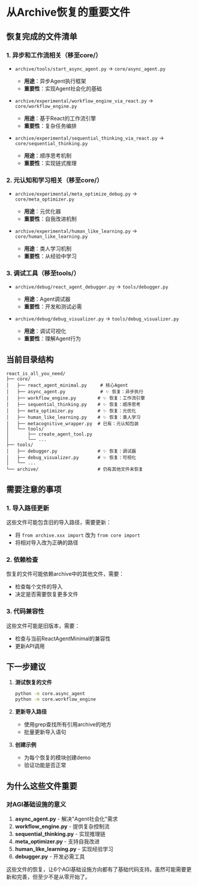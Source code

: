 # 从Archive恢复的重要文件

## 恢复完成的文件清单

### 1. 异步和工作流相关（移至core/）
- `archive/tools/start_async_agent.py` → `core/async_agent.py`
  - **用途**：异步Agent执行框架
  - **重要性**：实现Agent社会化的基础

- `archive/experimental/workflow_engine_via_react.py` → `core/workflow_engine.py`
  - **用途**：基于React的工作流引擎
  - **重要性**：复杂任务编排

- `archive/experimental/sequential_thinking_via_react.py` → `core/sequential_thinking.py`
  - **用途**：顺序思考机制
  - **重要性**：实现链式推理

### 2. 元认知和学习相关（移至core/）
- `archive/experimental/meta_optimize_debug.py` → `core/meta_optimizer.py`
  - **用途**：元优化器
  - **重要性**：自我改进机制

- `archive/experimental/human_like_learning.py` → `core/human_like_learning.py`
  - **用途**：类人学习机制
  - **重要性**：从经验中学习

### 3. 调试工具（移至tools/）
- `archive/debug/react_agent_debugger.py` → `tools/debugger.py`
  - **用途**：Agent调试器
  - **重要性**：开发和测试必需

- `archive/debug/debug_visualizer.py` → `tools/debug_visualizer.py`
  - **用途**：调试可视化
  - **重要性**：理解Agent行为

## 当前目录结构

```
react_is_all_you_need/
├── core/
│   ├── react_agent_minimal.py     # 核心Agent
│   ├── async_agent.py             # ✨ 恢复：异步执行
│   ├── workflow_engine.py        # ✨ 恢复：工作流引擎
│   ├── sequential_thinking.py    # ✨ 恢复：顺序思考
│   ├── meta_optimizer.py         # ✨ 恢复：元优化
│   ├── human_like_learning.py    # ✨ 恢复：类人学习
│   ├── metacognitive_wrapper.py  # 已有：元认知包装
│   └── tools/
│       ├── create_agent_tool.py
│       └── ...
├── tools/
│   ├── debugger.py               # ✨ 恢复：调试器
│   ├── debug_visualizer.py       # ✨ 恢复：可视化
│   └── ...
└── archive/                      # 仍有其他文件未恢复
```

## 需要注意的事项

### 1. 导入路径更新
这些文件可能包含旧的导入路径，需要更新：
- 将 `from archive.xxx import` 改为 `from core import`
- 将相对导入改为正确的路径

### 2. 依赖检查
恢复的文件可能依赖archive中的其他文件，需要：
- 检查每个文件的导入
- 决定是否需要恢复更多文件

### 3. 代码兼容性
这些文件可能是旧版本，需要：
- 检查与当前ReactAgentMinimal的兼容性
- 更新API调用

## 下一步建议

1. **测试恢复的文件**
   ```bash
   python -m core.async_agent
   python -m core.workflow_engine
   ```

2. **更新导入路径**
   - 使用grep查找所有引用archive的地方
   - 批量更新导入语句

3. **创建示例**
   - 为每个恢复的模块创建demo
   - 验证功能是否正常

## 为什么这些文件重要

### 对AGI基础设施的意义

1. **async_agent.py** - 解决"Agent社会化"需求
2. **workflow_engine.py** - 提供复杂控制流
3. **sequential_thinking.py** - 实现推理链
4. **meta_optimizer.py** - 支持自我改进
5. **human_like_learning.py** - 实现经验学习
6. **debugger.py** - 开发必需工具

这些文件的恢复，让6个AGI基础设施方向都有了基础代码支持。虽然可能需要更新和完善，但至少不是从零开始了。